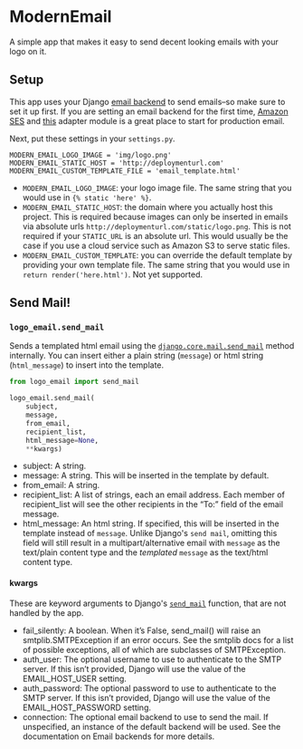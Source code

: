# ModernEmail

A simple app that makes it easy to send decent looking emails with your logo on it.

## Setup

This app uses your Django [email backend](https://docs.djangoproject.com/en/2.2/topics/email/#email-backends) to send emails–so make sure to set it up first. If you are setting an email backend for the first time, [Amazon SES](https://aws.amazon.com/ses/) and [this](https://github.com/django-ses/django-ses) adapter module is a great place to start for production email.

Next, put these settings in your `settings.py`.

```
MODERN_EMAIL_LOGO_IMAGE = 'img/logo.png'
MODERN_EMAIL_STATIC_HOST = 'http://deploymenturl.com'
MODERN_EMAIL_CUSTOM_TEMPLATE_FILE = 'email_template.html'
```

- `MODERN_EMAIL_LOGO_IMAGE`: your logo image file. The same string that you would use in `{% static 'here' %}`.
- `MODERN_EMAIL_STATIC_HOST`: the domain where you actually host this project. This is required because images can only be inserted in emails via absolute urls `http://deploymenturl.com/static/logo.png`. This is not required if your `STATIC_URL` is an absolute url. This would usually be the case if you use a cloud service such as Amazon S3 to serve static files.
- `MODERN_EMAIL_CUSTOM_TEMPLATE`: you can override the default template by providing your own template file. The same string that you would use in `return render('here.html')`. Not yet supported.

## Send Mail!

### `logo_email.send_mail`

Sends a templated html email using the [`django.core.mail.send_mail`](https://docs.djangoproject.com/en/2.2/topics/email/#send-mail) method internally. You can insert either a plain string (`message`) or html string (`html_message`) to insert into the template.

```python
from logo_email import send_mail

logo_email.send_mail(
    subject,
    message,
    from_email,
    recipient_list,
    html_message=None,
    **kwargs)
```

- subject: A string.
- message: A string. This will be inserted in the template by default.
- from_email: A string.
- recipient_list: A list of strings, each an email address. Each member of recipient_list will see the other recipients in the “To:” field of the email message.
- html_message: An html string. If specified, this will be inserted in the template instead of `message`. Unlike Django's `send mail`, omitting this field will still result in a multipart/alternative email with `message` as the text/plain content type and the _templated_ `message` as the text/html content type.

#### kwargs

These are keyword arguments to Django's [`send_mail`](https://docs.djangoproject.com/en/2.2/topics/email/#send-mail) function, that are not handled by the app.

- fail_silently: A boolean. When it’s False, send_mail() will raise an smtplib.SMTPException if an error occurs. See the smtplib docs for a list of possible exceptions, all of which are subclasses of SMTPException.
- auth_user: The optional username to use to authenticate to the SMTP server. If this isn’t provided, Django will use the value of the EMAIL_HOST_USER setting.
- auth_password: The optional password to use to authenticate to the SMTP server. If this isn’t provided, Django will use the value of the EMAIL_HOST_PASSWORD setting.
- connection: The optional email backend to use to send the mail. If unspecified, an instance of the default backend will be used. See the documentation on Email backends for more details.

